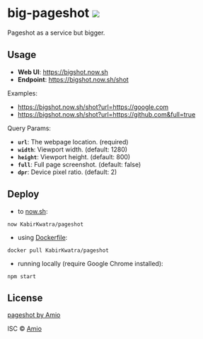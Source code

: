 # big-pageshot [![][now-deploy-src]](#deploy)

Pageshot as a service but bigger.

## Usage

- __Web UI__: https://bigshot.now.sh
- __Endpoint__: https://bigshot.now.sh/shot

Examples:

- https://bigshot.now.sh/shot?url=https://google.com
- https://bigshot.now.sh/shot?url=https://github.com&full=true

Query Params:

- __`url`__: The webpage location. (required)
- __`width`__: Viewport width. (default: 1280)
- __`height`__: Viewport height. (default: 800)
- __`full`__: Full page screenshot. (default: false)
- __`dpr`__: Device pixel ratio. (default: 2)

## Deploy

- to [now.sh](https://zeit.co/now):
```
now KabirKwatra/pageshot
```

- using [Dockerfile](Dockerfile):
```
docker pull KabirKwatra/pageshot
```

- running locally (require Google Chrome installed):
```
npm start
```

## License

[pageshot by Amio](https://github.com/amio/pageshot)

ISC © [Amio](https://github.com/amio)

[now-deploy-src]: https://badgen.net/badge/%E2%96%B2/$%20now%20amio%2Fpageshot/333
